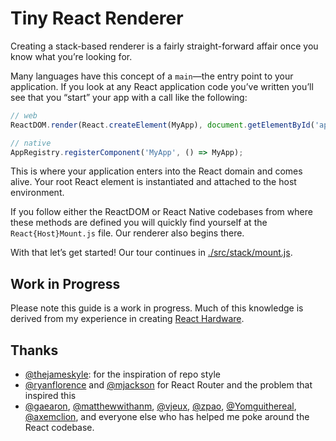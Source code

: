 # Tiny React Renderer

Creating a stack-based renderer is a fairly straight-forward affair once you
know what you’re looking for.

Many languages have this concept of a `main`—the entry point to your
application. If you look at any React application code you’ve written you’ll see
that you “start” your app with a call like the following:

```jsx
// web
ReactDOM.render(React.createElement(MyApp), document.getElementById('app'));

// native
AppRegistry.registerComponent('MyApp', () => MyApp);
```

This is where your application enters into the React domain and comes alive. Your
root React element is instantiated and attached to the host environment.

If you follow either the ReactDOM or React Native codebases from where these
methods are defined you will quickly find yourself at the `React{Host}Mount.js`
file. Our renderer also begins there.

With that let’s get started! Our tour continues in [./src/stack/mount.js](./src/stack/mount.js).

## Work in Progress

Please note this guide is a work in progress. Much of this knowledge is derived
from my experience in creating [React Hardware](https://github.com/iamdustan/react-hardware).

## Thanks

* [@thejameskyle](https://github.com/thejameskyle): for the inspiration of repo style
* [@ryanflorence](https://github.com/ryanflorence) and [@mjackson](https://github.com/mjackson) for React Router and the problem that inspired this
* [@gaearon](https://github.com/gaearon), [@matthewwithanm](https://github.com/matthewwithanm),
  [@vjeux](https://github.com/vjeux), [@zpao](https://github.com/zpao),
  [@Yomguithereal](https://github.com/Yomguithereal), [@axemclion](https://github.com/axemclion),
  and everyone else who has helped me poke around the React codebase.
